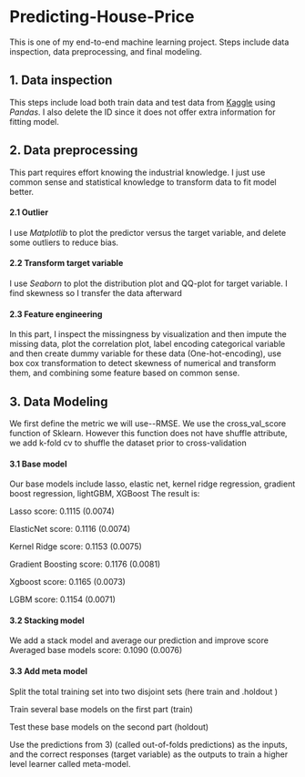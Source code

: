 # Predicting-House-Price
This is one of my end-to-end machine learning project. Steps include data inspection, data preprocessing, and final modeling. 
## 1. Data inspection
This steps include load both train data and test data from [Kaggle](https://www.kaggle.com/c/house-prices-advanced-regression-techniques/data) using *Pandas*. I also delete the ID since it does not offer extra information for fitting model. 
## 2. Data preprocessing
This part requires effort knowing the industrial knowledge. I just use common sense and statistical knowledge to transform data to fit model better. 
#### 2.1 Outlier
I use *Matplotlib* to plot the predictor versus the target variable, and delete some outliers to reduce bias. 
#### 2.2 Transform target variable 
I use *Seaborn* to plot the distribution plot and QQ-plot for target variable. I find skewness so I transfer the data afterward
#### 2.3 Feature engineering
In this part, I inspect the missingness by visualization and then impute the missing data, plot the correlation plot, label encoding categorical variable and then create dummy variable for these data (One-hot-encoding), use box cox transformation to detect skewness of numerical and transform them, and combining some feature based on common sense. 

## 3. Data Modeling
We first define the metric we will use--RMSE. We use the cross_val_score function of Sklearn. However this function does not have shuffle attribute, we add k-fold cv to shuffle the dataset prior to cross-validation
#### 3.1 Base model
Our base models include lasso, elastic net, kernel ridge regression, gradient boost regression, lightGBM, XGBoost
The result is:

Lasso score: 0.1115 (0.0074)

ElasticNet score: 0.1116 (0.0074)

Kernel Ridge score: 0.1153 (0.0075)

Gradient Boosting score: 0.1176 (0.0081)

Xgboost score: 0.1165 (0.0073)

LGBM score: 0.1154 (0.0071)

#### 3.2 Stacking model
We add a stack model and average our prediction and improve score
Averaged base models score: 0.1090 (0.0076)

#### 3.3 Add meta model 

Split the total training set into two disjoint sets (here train and .holdout )

Train several base models on the first part (train)

Test these base models on the second part (holdout)

Use the predictions from 3) (called out-of-folds predictions) as the inputs, and the correct responses (target variable) as the outputs to train a higher level learner called meta-model.



